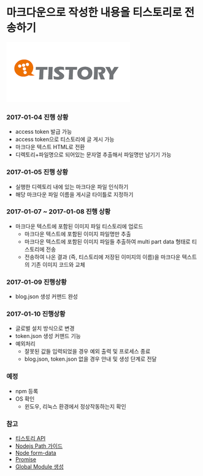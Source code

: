 # 마크다운으로 작성한 내용을 티스토리로 전송하기

![티스토리](./images/티스토리.png)


### 2017-01-04 진행 상황
* access token 발급 가능
* access token으로 티스토리에 글 게시 가능
* 마크다운 텍스트 HTML로 전환
* 디렉토리+파일명으로 되어있는 문자열 추출해서 파일명만 남기기 가능

### 2017-01-05 진행 상황
* 실행한 디렉토리 내에 있는 마크다운 파일 인식하기
* 해당 마크다운 파일 이름을 게시글 타이틀로 지정하기

### 2017-01-07 ~ 2017-01-08 진행 상황
* 마크다운 텍스트에 포함된 이미지 파일 티스토리에 업로드
  - 마크다운 텍스트에 포함된 이미지 파일명만 추출
  - 마크다운 텍스트에 포함된 이미지 파일들 추출하여 multi part data 형태로 티스토리에 전송
  - 전송하여 나온 결과 (즉, 티스토리에 저장된 이미지의 이름)을 마크다운 텍스트의 기존 이미지 코드와 교체

### 2017-01-09 진행상황
* blog.json 생성 커맨드 완성

### 2017-01-10 진행상황
* 글로벌 설치 방식으로 변경 
* token.json 생성 커맨드 기능
* 예외처리
  - 잘못된 값들 입력되었을 경우 예외 출력 및 프로세스 종료
  - blog.json, token.json 없을 경우 안내 및 생성 단계로 전달
  
### 예정

* npm 등록
* OS 확인
  - 윈도우, 리눅스 환경에서 정상작동하는지 확인

### 참고
* [티스토리 API](http://www.tistory.com/guide/api/post)
* [Nodejs Path 가이드](https://nodejs.org/api/path.html#path_windows_vs_posix)
* [Node form-data](https://github.com/form-data/form-data)
* [Promise](https://developer.mozilla.org/ko/docs/Web/JavaScript/Reference/Global_Objects/Promise)
* [Global Module 생성](https://bretkikehara.wordpress.com/2013/05/02/nodejs-creating-your-first-global-module/)